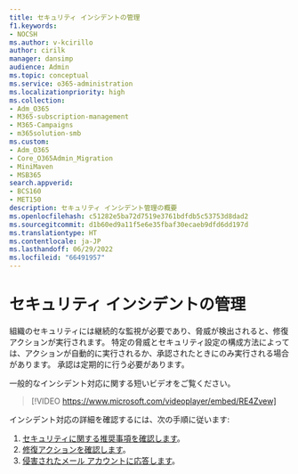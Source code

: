 ```yaml
---
title: セキュリティ インシデントの管理
f1.keywords:
- NOCSH
ms.author: v-kcirillo
author: cirilk
manager: dansimp
audience: Admin
ms.topic: conceptual
ms.service: o365-administration
ms.localizationpriority: high
ms.collection:
- Adm_O365
- M365-subscription-management
- M365-Campaigns
- m365solution-smb
ms.custom:
- Adm_O365
- Core_O365Admin_Migration
- MiniMaven
- MSB365
search.appverid:
- BCS160
- MET150
description: セキュリティ インシデント管理の概要
ms.openlocfilehash: c51282e5ba72d7519e3761bdfdb5c53753d8dad2
ms.sourcegitcommit: d1b60ed9a11f5e6e35fbaf30ecaeb9dfd6dd197d
ms.translationtype: HT
ms.contentlocale: ja-JP
ms.lasthandoff: 06/29/2022
ms.locfileid: "66491957"
---
```

# <a name="security-incident-management"></a>セキュリティ インシデントの管理

組織のセキュリティには継続的な監視が必要であり、脅威が検出されると、修復アクションが実行されます。 特定の脅威とセキュリティ設定の構成方法によっては、アクションが自動的に実行されるか、承認されたときにのみ実行される場合があります。 承認は定期的に行う必要があります。

一般的なインシデント対応に関する短いビデオをご覧ください。

> [!VIDEO https://www.microsoft.com/videoplayer/embed/RE4Zvew]

インシデント対応の詳細を確認するには、次の手順に従います:

1. [セキュリティに関する推奨事項を確認します](../security/defender-business/mdb-view-tvm-dashboard.md?toc=/microsoft-365/business-premium/toc.json&bc=/microsoft-365/business-premium/breadcrumb/toc.json)。
1. [修復アクションを確認します](m365bp-review-remediation-actions-devices.md)。
1. [侵害されたメール アカウントに応答します](../security/office-365-security/responding-to-a-compromised-email-account.md)。